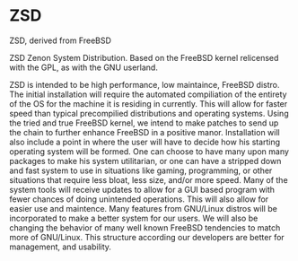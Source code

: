ZSD
===

ZSD, derived from FreeBSD

ZSD
Zenon System Distribution.
Based on the FreeBSD kernel relicensed with the GPL, as with the GNU userland.

ZSD is intended to be high performance, low maintaince, FreeBSD distro. The initial installation will require the automated compiliation of the entirety of the OS for the machine it is residing in currently. This will allow for faster speed than typical precompilied distributions and operating systems. Using the tried and true FreeBSD kernel, we intend to make patches to send up the chain to further enhance FreeBSD in a positive manor.  Installation will also include a point in where the user will have to decide how his starting operating system will be formed. One can choose to have many upon many packages to make his system utilitarian, or one can have a stripped down and fast system to use in situations like gaming, programming, or other situations that require less bloat, less size, and/or more speed.
Many of the system tools will receive updates to allow for a GUI based program with fewer chances of doing unintended operations. This will also allow for easier use and maintence. Many features from GNU/Linux distros will be incorporated to make a better system for our users.
We will also be changing the behavior of many well known FreeBSD tendencies to match more of GNU/Linux. This structure according our developers are better for management, and usability.
